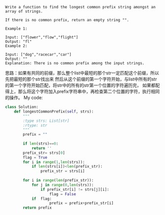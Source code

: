 ```
Write a function to find the longest common prefix string amongst an array of strings.

If there is no common prefix, return an empty string "".

Example 1:

Input: ["flower","flow","flight"]
Output: "fl"
Example 2:

Input: ["dog","racecar","car"]
Output: ""
Explanation: There is no common prefix among the input strings.
```
思路：如果有共同的前缀，那么整个list中最短的那个str一定匹配这个前缀，所以先把最短的那个str找出来
然后从这个前缀的第一个字符开始，与list中所有的str的第一个字符开始匹配，将str中的所有的str第一个位置的字符遍历完，
如果都配得上，那么将这个字符加入prefix字符串中，再检查第二个位置的字符，执行相同的操作。
My code:
```python
class Solution:
    def longestCommonPrefix(self, strs):
        """
        :type strs: List[str]
        :rtype: str
        """
        prefix = ""
        
        if len(strs)==0:
            return ''
        prefix_str= strs[0]
        flag = True
        for i in range(1,len(strs)):
            if len(strs[i])<len(prefix_str):
                prefix_str = strs[i]
                       
        for i in range(len(prefix_str)):
            for j in range(0,len(strs)):
                if prefix_str[i] != strs[j][i]:
                    flag = False
            if  flag:
                    prefix = prefix+prefix_str[i]
        return prefix
```

